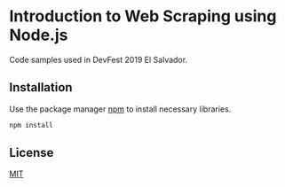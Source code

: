 # Introduction to Web Scraping using Node.js

Code samples used in DevFest 2019 El Salvador.

## Installation

Use the package manager [npm](https://www.npmjs.com/) to install necessary libraries.

```bash
npm install
```

## License
[MIT](https://choosealicense.com/licenses/mit/)
